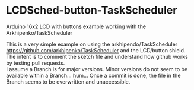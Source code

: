 # LCDSched-button-TaskScheduler
Arduino 16x2 LCD with buttons example working with the Arkhipenko/TaskScheduler

This is a very simple example on using the arkhipendo/TaskScheduler https://github.com/arkhipenko/TaskScheduler
and the LCD/button shield.
The intent is to comment the sketch file and understand how github works by testing pull requests.  
I assume a Branch is for major versions.  Minor versions do not seem to be available within a Branch... hum... 
Once a commit is done, the file in the Branch seems to be overwritten and unaccessible.

